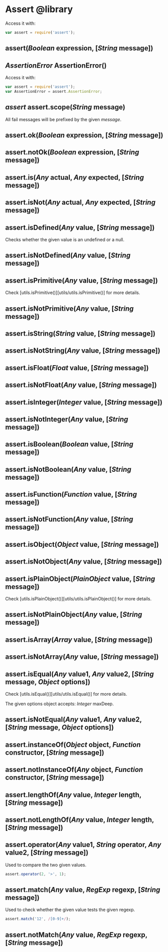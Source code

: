 Assert @library
===============

Access it with:
```javascript
var assert = require('assert');
```

assert(*Boolean* expression, [*String* message])
------------------------------------------------

*AssertionError* AssertionError()
---------------------------------

Access it with:
```javascript
var assert = require('assert');
var AssertionError = assert.AssertionError;
```

*assert* assert.scope(*String* message)
---------------------------------------

All fail messages will be prefixed by the given *message*.

assert.ok(*Boolean* expression, [*String* message])
---------------------------------------------------

assert.notOk(*Boolean* expression, [*String* message])
------------------------------------------------------

assert.is(*Any* actual, *Any* expected, [*String* message])
-----------------------------------------------------------

assert.isNot(*Any* actual, *Any* expected, [*String* message])
--------------------------------------------------------------

assert.isDefined(*Any* value, [*String* message])
-------------------------------------------------

Checks whether the given value is an undefined or a null.

assert.isNotDefined(*Any* value, [*String* message])
----------------------------------------------------

assert.isPrimitive(*Any* value, [*String* message])
---------------------------------------------------

Check [utils.isPrimitive()][utils/utils.isPrimitive()] for more details.

assert.isNotPrimitive(*Any* value, [*String* message])
------------------------------------------------------

assert.isString(*String* value, [*String* message])
---------------------------------------------------

assert.isNotString(*Any* value, [*String* message])
------------------------------------------------------

assert.isFloat(*Float* value, [*String* message])
-------------------------------------------------

assert.isNotFloat(*Any* value, [*String* message])
----------------------------------------------------

assert.isInteger(*Integer* value, [*String* message])
-----------------------------------------------------

assert.isNotInteger(*Any* value, [*String* message])
--------------------------------------------------------

assert.isBoolean(*Boolean* value, [*String* message])
-----------------------------------------------------

assert.isNotBoolean(*Any* value, [*String* message])
-----------------------------------------------------

assert.isFunction(*Function* value, [*String* message])
-------------------------------------------------------

assert.isNotFunction(*Any* value, [*String* message])
-----------------------------------------------------

assert.isObject(*Object* value, [*String* message])
---------------------------------------------------

assert.isNotObject(*Any* value, [*String* message])
---------------------------------------------------

assert.isPlainObject(*PlainObject* value, [*String* message])
-------------------------------------------------------------

Check [utils.isPlainObject()][utils/utils.isPlainObject()] for more details.

assert.isNotPlainObject(*Any* value, [*String* message])
--------------------------------------------------------

assert.isArray(*Array* value, [*String* message])
-------------------------------------------------

assert.isNotArray(*Any* value, [*String* message])
--------------------------------------------------

assert.isEqual(*Any* value1, *Any* value2, [*String* message, *Object* options])
--------------------------------------------------------------------------------

Check [utils.isEqual()][utils/utils.isEqual()] for more details.

The given options object accepts: *Integer* maxDeep.

assert.isNotEqual(*Any* value1, *Any* value2, [*String* message, *Object* options])
-----------------------------------------------------------------------------------

assert.instanceOf(*Object* object, *Function* constructor, [*String* message])
------------------------------------------------------------------------------

assert.notInstanceOf(*Any* object, *Function* constructor, [*String* message])
------------------------------------------------------------------------------

assert.lengthOf(*Any* value, *Integer* length, [*String* message])
------------------------------------------------------------------

assert.notLengthOf(*Any* value, *Integer* length, [*String* message])
---------------------------------------------------------------------

assert.operator(*Any* value1, *String* operator, *Any* value2, [*String* message])
----------------------------------------------------------------------------------

Used to compare the two given values.

```javascript
assert.operator(2, '>', 1);
```

assert.match(*Any* value, *RegExp* regexp, [*String* message])
--------------------------------------------------------------

Used to check whether the given value tests the given regexp.

```javascript
assert.match('12', /[0-9]+/);
```

assert.notMatch(*Any* value, *RegExp* regexp, [*String* message])
-----------------------------------------------------------------

